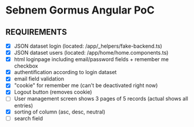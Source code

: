 # Sebnem Gormus Angular PoC
## REQUIREMENTS

- [x] JSON dataset login (located: /app/_helpers/fake-backend.ts)
- [x] JSON dataset users (located: /app/home/home.components.ts)
- [x] html loginpage including email/password fields + remember me checkbox
- [x] authentification according to login dataset
- [x] email field validation
- [x] "cookie" for remember me (can't be deactivated right now)
- [x] Logout button (removes cookie)
- [ ] User management screen shows 3 pages of 5 records (actual shows all entries)
- [x] sorting of column (asc, desc, neutral)
-  [ ] search field 

